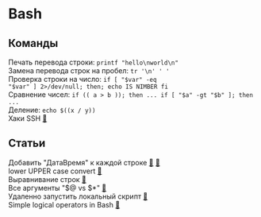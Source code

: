 # Bash 

## Команды
Печать перевода строки: <code>printf "hello\nworld\n"</code></br>
Замена перевода строк на пробел: <code>tr '\n' ' ' </code></br>
Проверка строки на число:  <code>if [ "$var" -eq "$var" ] 2>/dev/null; then; echo IS NIMBER fi</code></br>
Сравнение чисел: <code>if (( a > b )); then ... if [ "$a" -gt "$b" ]; then ...</code></br>
Деление: <code>echo $((x / y))</code></br>
Хаки SSH [&#128279;]( https://www.shellhacks.com/start-gui-application-remote-computer-ssh/) </br>

## Статьи
Добавить "ДатаВремя" к каждой строке [&#128279;](http://www.commandlinefu.com/commands/view/7156/monitor-a-file-with-tail-with-timestamps-added)
    [&#128279;](https://unix.stackexchange.com/questions/26728/prepending-a-timestamp-to-each-line-of-output-from-a-command)</br>
lower UPPER case convert [&#128279;](http://stackoverflow.com/questions/2264428/converting-string-to-lower-case-in-bash-shell-scripting)</br>
Выравнивание строк [&#128279;](http://stackoverflow.com/questions/4409399/padding-characters-in-printf)</br>
Все аргументы "$@ vs $*" [&#128279;](http://stackoverflow.com/questions/12314451/accessing-bash-command-line-args-vs)</br>
Удаленно запустить локальный скрипт [&#128279;](http://stackoverflow.com/questions/305035/how-to-use-ssh-to-run-a-shell-script-on-a-remote-machine)</br>
Simple logical operators in Bash [&#128279;](https://stackoverflow.com/questions/6270440/simple-logical-operators-in-bash)</br>
